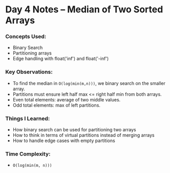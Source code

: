 # Day 4 Notes – Median of Two Sorted Arrays

### Concepts Used:
- Binary Search
- Partitioning arrays
- Edge handling with float('inf') and float('-inf')

### Key Observations:
- To find the median in `O(log(min(m,n)))`, we binary search on the smaller array.
- Partitions must ensure left half max <= right half min from both arrays.
- Even total elements: average of two middle values.
- Odd total elements: max of left partitions.

### Things I Learned:
- How binary search can be used for partitioning two arrays
- How to think in terms of virtual partitions instead of merging arrays
- How to handle edge cases with empty partitions

### Time Complexity:
- `O(log(min(m, n)))`
